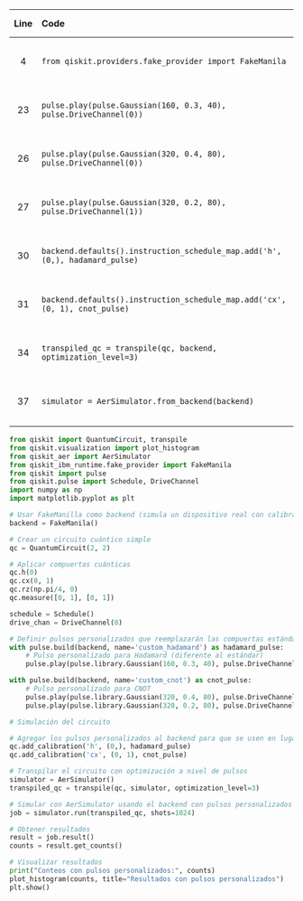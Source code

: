| Line | Code | Scenario | Scenario Id | Reference | Artifact | Refactoring |
| :--: | :--- | :------- | :---------: | :-------: | :------- | :---------- |
| 4 | `from qiskit.providers.fake_provider import FakeManila` | Deprecation -> `FakeManila` is deprecated. | * | 3e95df91-e1c5-4340-8243-daa95d502170 | qiskit.providers.fake_provider.FakeManila | `from qiskit_ibm_runtime.fake_provider import FakeManila` |
| 23 | `pulse.play(pulse.Gaussian(160, 0.3, 40), pulse.DriveChannel(0))` | Deprecation -> `pulse.Gaussian` is deprecated. | * | 4a85ead9-680f-49b5-b1dc-982401b98f61 | pulse.Gaussian | `pulse.play(pulse.library.Gaussian(160, 0.3, 40), pulse.DriveChannel(0))` |
| 26 | `pulse.play(pulse.Gaussian(320, 0.4, 80), pulse.DriveChannel(0))` | Deprecation -> `pulse.Gaussian` is deprecated. | * | 4a85ead9-680f-49b5-b1dc-982401b98f61 | pulse.Gaussian | `pulse.play(pulse.library.Gaussian(320, 0.4, 80), pulse.DriveChannel(0))` |
| 27 | `pulse.play(pulse.Gaussian(320, 0.2, 80), pulse.DriveChannel(1))` | Deprecation -> `pulse.Gaussian` is deprecated. | * | 4a85ead9-680f-49b5-b1dc-982401b98f61 | pulse.Gaussian | `pulse.play(pulse.library.Gaussian(320, 0.2, 80), pulse.DriveChannel(1))` |
| 30 | `backend.defaults().instruction_schedule_map.add('h', (0,), hadamard_pulse)` | Deprecation -> Injecting circuit gate operations into the pulse builder context is now deprecated. | * | 7e251264-8a81-4e8b-b4b9-c12c40636818 | backend.defaults().instruction_schedule_map.add | `qc.add_calibration('h', (0,), hadamard_pulse)` |
| 31 | `backend.defaults().instruction_schedule_map.add('cx', (0, 1), cnot_pulse)` | Deprecation -> Injecting circuit gate operations into the pulse builder context is now deprecated. | * | 7e251264-8a81-4e8b-b4b9-c12c40636818 | backend.defaults().instruction_schedule_map.add | `qc.add_calibration('cx', (0, 1), cnot_pulse)` |
| 34 | `transpiled_qc = transpile(qc, backend, optimization_level=3)` | Deprecation -> Running pulse jobs on backends from `qiskit.providers.fake_provider` is deprecated. | * | 3e95df91-e1c5-4340-8243-daa95d502170 | transpile | `transpiled_qc = transpile(qc, simulator, optimization_level=3)` |
| 37 | `simulator = AerSimulator.from_backend(backend)` | Deprecation -> Running pulse jobs on backends from `qiskit.providers.fake_provider` is deprecated. | * | 3e95df91-e1c5-4340-8243-daa95d502170 | AerSimulator.from_backend | `simulator = AerSimulator()` |


```python
from qiskit import QuantumCircuit, transpile
from qiskit.visualization import plot_histogram
from qiskit_aer import AerSimulator
from qiskit_ibm_runtime.fake_provider import FakeManila
from qiskit import pulse
from qiskit.pulse import Schedule, DriveChannel
import numpy as np
import matplotlib.pyplot as plt

# Usar FakeManilla como backend (simula un dispositivo real con calibraciones)
backend = FakeManila()

# Crear un circuito cuántico simple
qc = QuantumCircuit(2, 2)

# Aplicar compuertas cuánticas
qc.h(0)
qc.cx(0, 1)
qc.rz(np.pi/4, 0)
qc.measure([0, 1], [0, 1])

schedule = Schedule()
drive_chan = DriveChannel(0)

# Definir pulsos personalizados que reemplazarán las compuertas estándar
with pulse.build(backend, name='custom_hadamard') as hadamard_pulse:
    # Pulso personalizado para Hadamard (diferente al estándar)
    pulse.play(pulse.library.Gaussian(160, 0.3, 40), pulse.DriveChannel(0))  # Amplitud diferente

with pulse.build(backend, name='custom_cnot') as cnot_pulse:
    # Pulso personalizado para CNOT
    pulse.play(pulse.library.Gaussian(320, 0.4, 80), pulse.DriveChannel(0))
    pulse.play(pulse.library.Gaussian(320, 0.2, 80), pulse.DriveChannel(1))

# Simulación del circuito

# Agregar los pulsos personalizados al backend para que se usen en lugar de los estándar
qc.add_calibration('h', (0,), hadamard_pulse)
qc.add_calibration('cx', (0, 1), cnot_pulse)

# Transpilar el circuito con optimización a nivel de pulsos
simulator = AerSimulator()
transpiled_qc = transpile(qc, simulator, optimization_level=3)

# Simular con AerSimulator usando el backend con pulsos personalizados
job = simulator.run(transpiled_qc, shots=1024)

# Obtener resultados
result = job.result()
counts = result.get_counts()

# Visualizar resultados
print("Conteos con pulsos personalizados:", counts)
plot_histogram(counts, title="Resultados con pulsos personalizados")
plt.show()
```